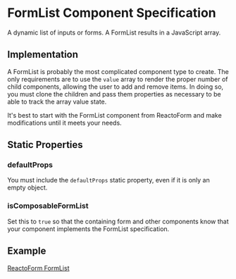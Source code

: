# FormList Component Specification

A dynamic list of inputs or forms. A FormList results in a JavaScript array.

## Implementation

A FormList is probably the most complicated component type to create. The only requirements are to use the `value` array to render the proper number of child components, allowing the user to add and remove items. In doing so, you must clone the children and pass them properties as necessary to be able to track the array value state.

It's best to start with the FormList component from ReactoForm and make modifications until it meets your needs.

## Static Properties

### defaultProps

You must include the `defaultProps` static property, even if it is only an empty object.

### isComposableFormList

Set this to `true` so that the containing form and other components know that your component implements the FormList specification.

## Example

[ReactoForm FormList](https://github.com/DairyStateDesigns/reacto-form/blob/master/lib/components/FormList.jsx)
